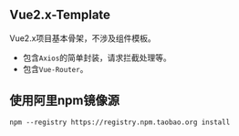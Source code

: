 ## Vue2.x-Template
Vue2.x项目基本骨架，不涉及组件模板。

- 包含`Axios`的简单封装，请求拦截处理等。
- 包含`Vue-Router`。

## 使用阿里npm镜像源
```shell script
npm --registry https://registry.npm.taobao.org install
```

